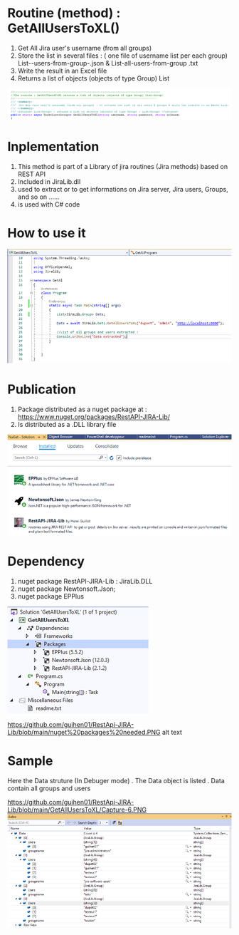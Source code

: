 
# Routine (method) : GetAllUsersToXL()

1. Get All Jira user's username (from all groups)
2. Store the list in several files : ( one file of username list per each group) List--users-from-group-.json & List-all-users-from-group .txt
3. Write the result in an Excel file
4. Returns a list of objects (objects of type Group) List

 ![alt text](https://github.com/guihen01/RestApi-JIRA-Lib/blob/main/GetAllUsersToXL/Capture-1.PNG "Logo Title Text 1")

# Inplementation

1. This method is part of a Library of jira routines (Jira methods) based on REST API
2. Included in JiraLib.dll
3. used to extract or to get informations on Jira server, Jira users, Groups, and so on ......
4. is used with C# code

# How to use it

![alt text](https://github.com/guihen01/RestApi-JIRA-Lib/blob/main/GetAllUsersToXL/Capture-3.PNG "Logo Title Text 1")

# Publication

1. Package distributed as a nuget package at : https://www.nuget.org/packages/RestAPI-JIRA-Lib/
2. Is distributed as a .DLL library file

![alt text](https://github.com/guihen01/RestApi-JIRA-Lib/blob/main/GetAllUsersToXL/Capture-5.PNG "Logo Title Text 1")

# Dependency

1. nuget package RestAPI-JIRA-Lib : JiraLib.DLL
2. nuget package Newtonsoft.Json;
3. nuget package EPPlus

![alt text](https://github.com/guihen01/RestApi-JIRA-Lib/blob/main/GetAllUsersToXL/Capture-4.PNG "Logo Title Text 1")

https://github.com/guihen01/RestApi-JIRA-Lib/blob/main/nuget%20packages%20needed.PNG alt text

# Sample 

Here the Data struture (In Debuger mode) . The Data object is listed . Data contain all groups and users

https://github.com/guihen01/RestApi-JIRA-Lib/blob/main/GetAllUsersToXL/Capture-6.PNG
![alt text]( https://github.com/guihen01/RestApi-JIRA-Lib/blob/main/GetAllUsersToXL/Capture-6.PNG "Logo Title Text 1")

 

